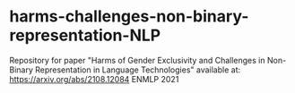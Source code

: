 # harms-challenges-non-binary-representation-NLP
Repository for paper "Harms of Gender Exclusivity and Challenges in Non-Binary Representation in Language Technologies" available at: https://arxiv.org/abs/2108.12084
ENMLP 2021

